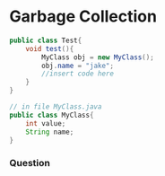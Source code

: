 # Garbage Collection

``` java
public class Test{
    void test(){
        MyClass obj = new MyClass();
        obj.name = "jake";
        //insert code here
    }
}

// in file MyClass.java
public class MyClass{
    int value;
    String name;
}

```

### Question
